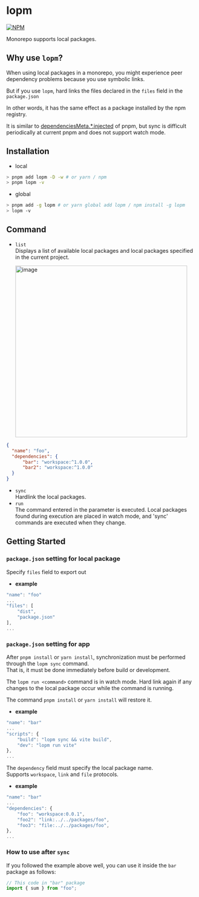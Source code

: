 # lopm

[![NPM](https://img.shields.io/npm/v/lopm)](https://www.npmjs.com/package/lopm)

Monorepo supports local packages.

## Why use `lopm`?

When using local packages in a monorepo, you might experience peer dependency problems because you use symbolic links.

But if you use `lopm`, hard links the files declared in the `files` field in the `package.json`

In other words, it has the same effect as a package installed by the npm registry.

It is similar to [dependenciesMeta.*.injected](https://pnpm.io/package_json#dependenciesmeta) of pnpm, but sync is difficult periodically at current pnpm and does not support watch mode.

## Installation

- local

```sh
> pnpm add lopm -D -w # or yarn / npm
> pnpm lopm -v
```

- global

```sh
> pnpm add -g lopm # or yarn global add lopm / npm install -g lopm
> lopm -v
```
## Command
* `list`  
   Displays a list of available local packages and local packages specified in the current project.
   
    <img width="454" alt="image" src="https://user-images.githubusercontent.com/41789633/227215772-258d7902-92da-423a-a0bb-3b6742656f3d.png">
```json
{
  "name": "foo",
  "dependencies": {
      "bar": "workspace:^1.0.0",
      "bar2": "workspace:^1.0.0"
  }
}
```
* `sync`  
   Hardlink the local packages.
* `run`  
   The command entered in the parameter is executed. Local packages found during execution are placed in watch mode, and 'sync' commands are executed when they change.

## Getting Started

### `package.json` setting for local package

Specify `files` field to export out

- **example**

```js
"name": "foo"
...
"files": [
    "dist",
    "package.json"
],
...
```

### `package.json` setting for app

After `pnpm install` or `yarn install`, synchronization must be performed through the `lopm sync` command.  
That is, it must be done immediately before build or development.

The `lopm run <command>` command is in watch mode. Hard link again if any changes to the local package occur while the command is running.

The command `pnpm install` or `yarn install` will restore it.

- **example**
```js
"name": "bar"
...
"scripts": {
    "build": "lopm sync && vite build",
    "dev": "lopm run vite"
},
...
```

The `dependency` field must specify the local package name.  
Supports `workspace`, `link` and `file` protocols.


- **example**

```js
"name": "bar"
...
"dependencies": {
    "foo": "workspace:0.0.1",
    "foo2": "link:../../packages/foo",
    "foo3": "file:../../packages/foo",
},
...
```
### How to use after `sync`
If you followed the example above well, you can use it inside the `bar` package as follows:

```js
// This code in "bar" package
import { sum } from "foo";
```
